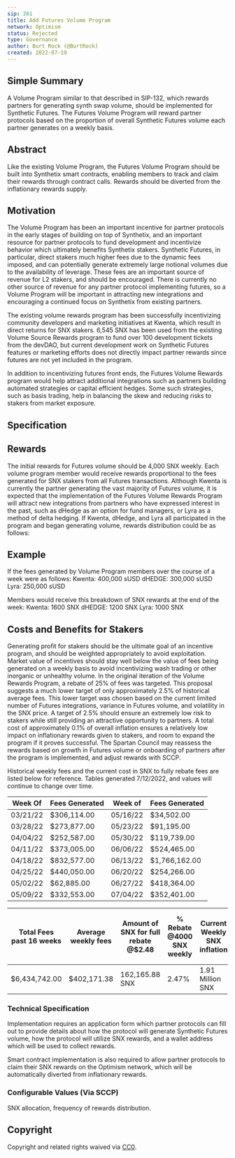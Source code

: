 ```yaml
---
sip: 261
title: Add Futures Volume Program
network: Optimism
status: Rejected
type: Governance
author: Burt Rock (@BurtRock)
created: 2022-07-19
---
```

<!--You can leave these HTML comments in your merged SIP and delete the visible duplicate text guides, they will not appear and may be helpful to refer to if you edit it again. This is the suggested template for new SIPs. Note that an SIP number will be assigned by an editor. When opening a pull request to submit your SIP, please use an abbreviated title in the filename, `sip-draft_title_abbrev.md`. The title should be 44 characters or less.-->

## Simple Summary

<!--"If you can't explain it simply, you don't understand it well enough." Simply describe the outcome the proposed changes intends to achieve. This should be non-technical and accessible to a casual community member.-->

A Volume Program similar to that described in SIP-132, which rewards partners for generating synth swap volume, should be implemented for Synthetic Futures. The Futures Volume Program will reward partner protocols based on the proportion of overall Synthetic Futures volume each partner generates on a weekly basis.

## Abstract
<!--A short (~200 word) description of the proposed change, the abstract should clearly describe the proposed change. This is what *will* be done if the SIP is implemented, not *why* it should be done or *how* it will be done. If the SIP proposes deploying a new contract, write, "we propose to deploy a new contract that will do x".-->

Like the existing Volume Program, the Futures Volume Program should be built into Synthetix smart contracts, enabling members to track and claim their rewards through contract calls. Rewards should be diverted from the inflationary rewards supply.

## Motivation
<!--This is the problem statement. This is the *why* of the SIP. It should clearly explain *why* the current state of the protocol is inadequate.  It is critical that you explain *why* the change is needed, if the SIP proposes changing how something is calculated, you must address *why* the current calculation is innaccurate or wrong. This is not the place to describe how the SIP will address the issue!-->

The Volume Program has been an important incentive for partner protocols in the early stages of building on top of Synthetix, and an important resource for partner protocols to fund development and incentivize behavior which ultimately benefits Synthetix stakers. Synthetic Futures, in particular, direct stakers much higher fees due to the dynamic fees imposed, and can potentially generate extremely large notional volumes due to the availability of leverage. These fees are an important source of revenue for L2 stakers, and should be encouraged. There is currently no other source of revenue for any partner protocol implementing futures, so a Volume Program will be important in attracting new integrations and encouraging a continued focus on Synthetix from existing partners.

The existing volume rewards program has been successfully incentivizing community developers and marketing initiatives at Kwenta, which result in direct returns for SNX stakers. 6,545 SNX has been used from the existing Volume Source Rewards program to fund over 100 development tickets from the devDAO, but current development work on Synthetic Futures features or marketing efforts does not directly impact partner rewards since futures are not yet included in the program.

In addition to incentivizing futures front ends, the Futures Volume Rewards program would help attract additional integrations such as partners building automated strategies or capital efficient hedges. Some such strategies, such as basis trading, help in balancing the skew and reducing risks to stakers from market exposure. 

## Specification

<!--The specification should describe the syntax and semantics of any new feature, there are five sections
1. Overview
2. Rationale
3. Technical Specification
4. Test Cases
5. Configurable Values
-->

## Rewards

The initial rewards for Futures volume should be 4,000 SNX weekly. Each volume program member would receive rewards proportional to the fees generated for SNX stakers from all Futures transactions. Although Kwenta is currently the partner generating the vast majority of Futures volume, it is expected that the implementation of the Futures Volume Rewards Program will attract new integrations from partners who have expressed interest in the past, such as dHedge as an option for fund managers, or Lyra as a method of delta hedging. If Kwenta, dHedge, and Lyra all participated in the program and began generating volume, rewards distribution could be as follows:

## Example

If the fees generated by Volume Program members over the course of a week were as follows:
Kwenta: 400,000 sUSD
dHEDGE: 300,000 sUSD
Lyra: 250,000 sUSD

Members would receive this breakdown of SNX rewards at the end of the week:
Kwenta: 1600 SNX
dHEDGE: 1200 SNX
Lyra: 1000 SNX

## Costs and Benefits for Stakers
	
Generating profit for stakers should be the ultimate goal of an incentive program, and should be weighted appropriately to avoid exploitation. Market value of incentives should stay well below the value of fees being generated on a weekly basis to avoid incentivizing wash trading or other inorganic or unhealthy volume. In the original iteration of the Volume Rewards Program, a rebate of 25% of fees was targeted. This proposal suggests a much lower target of only approximately 2.5% of historical average fees. This lower target was chosen based on the current limited number of Futures integrations, variance in Futures volume, and volatility in the SNX price. A target of 2.5% should ensure an extremely low risk to stakers while still providing an attractive opportunity to partners. A total cost of approximately 0.1% of overall inflation ensures a relatively low impact on inflationary rewards given to stakers, and room to expand the program if it proves successful. The Spartan Council may reassess the rewards based on growth in Futures volume or onboarding of partners after the program is implemented, and adjust rewards with SCCP.

Historical weekly fees and the current cost in SNX to fully rebate fees are listed below for reference. Tables generated 7/12/2022, and values will continue to change over time.

| Week Of  | Fees Generated | Week of  | Fees Generated |
| -------- | -------------- | -------- | -------------- |
| 03/21/22 | $306,114.00    | 05/16/22 | $34,502.00     |
| 03/28/22 | $273,877.00    | 05/23/22 | $91,195.00     |
| 04/04/22 | $252,587.00    | 05/30/22 | $119,739.00    |
| 04/11/22 | $373,005.00    | 06/06/22 | $524,465.00    |
| 04/18/22 | $832,577.00    | 06/13/22 | $1,766,162.00  |
| 04/25/22 | $440,050.00    | 06/20/22 | $254,266.00    |
| 05/02/22 | $62,885.00     | 06/27/22 | $418,364.00    |
| 05/09/22 | $332,553.00    | 07/04/22 | $352,401.00    |

| Total Fees past 16 weeks | Average weekly fees | Amount of SNX for full rebate @$2.48 | % Rebate @4000 SNX weekly | Current Weekly SNX inflation | % of total inflation @4000 SNX weekly |
| ------------------------ | ------------------- | ------------------------------------ | ------------------------- | ---------------------------- | ------------------------------------- |
| $6,434,742.00            | $402,171.38         | 162,165.88 SNX                       | 2.47%                     | 1.91 Million SNX             | 0.105%                                |

### Technical Specification

<!--The technical specification should outline the public API of the changes proposed. That is, changes to any of the interfaces Synthetix currently exposes or the creations of new ones.-->

Implementation requires an application form which partner protocols can fill out to provide details about how the protocol will generate Synthetic Futures volume, how the protocol will utilize SNX rewards, and a wallet address which will be used to collect rewards.

Smart contract implementation is also required to allow partner protocols to claim their SNX rewards on the Optimism network, which will be automatically diverted from inflationary rewards.


### Configurable Values (Via SCCP)

<!--Please list all values configurable via SCCP under this implementation.-->

SNX allocation, frequency of rewards distribution.

## Copyright

Copyright and related rights waived via [CC0](https://creativecommons.org/publicdomain/zero/1.0/).
